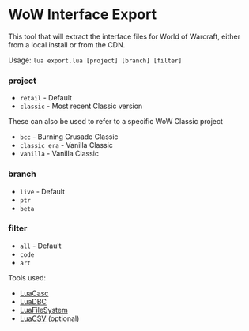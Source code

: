 WoW Interface Export
====================

This tool that will extract the interface files for World of Warcraft, either from a local install or from the CDN.

Usage:
`lua export.lua [project] [branch] [filter]`

### project ###
  * `retail`      - Default
  * `classic`     - Most recent Classic version 

These can also be used to refer to a specific WoW Classic project

  * `bcc`         - Burning Crusade Classic
  * `classic_era` - Vanilla Classic
  * `vanilla`     - Vanilla Classic

### branch ###
  * `live` - Default
  * `ptr`
  * `beta`

### filter ###
  * `all`  - Default
  * `code`
  * `art`


Tools used:
  * [LuaCasc](https://www.townlong-yak.com/casc/)
  * [LuaDBC](https://www.townlong-yak.com/casc/dbc/)
  * [LuaFileSystem](https://luarocks.org/modules/hisham/luafilesystem)
  * [LuaCSV](https://luarocks.org/modules/geoffleyland/csv) (optional)
